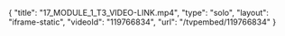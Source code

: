 {
    "title": "17_MODULE_1_T3_VIDEO-LINK.mp4",
    "type": "solo",
    "layout": "iframe-static",
    "videoId": "119766834",
    "url": "\/tvpembed\/119766834"
}